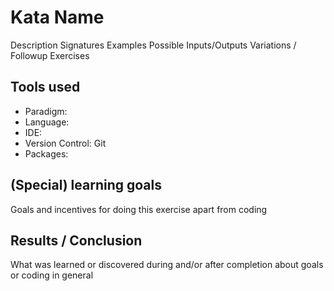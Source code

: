 # Kata Name

Description
Signatures
Examples
Possible Inputs/Outputs
Variations / Followup Exercises

## Tools used

- Paradigm: 
- Language: 
- IDE: 
- Version Control: Git
- Packages:

## (Special) learning goals

Goals and incentives for doing this exercise apart from coding

## Results / Conclusion

What was learned or discovered during and/or after completion about goals or coding in general